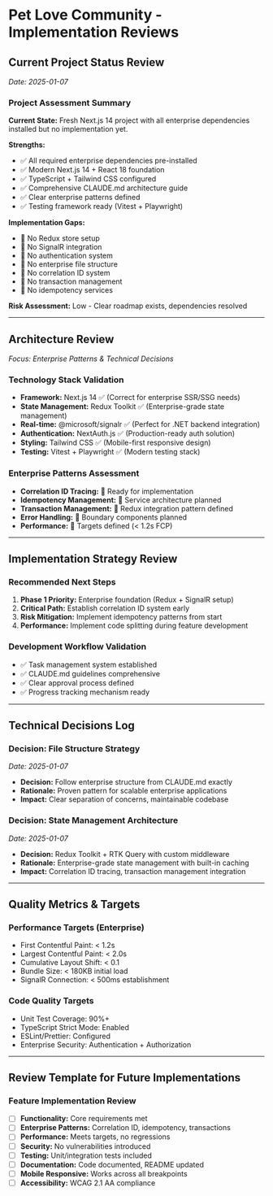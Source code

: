 # Pet Love Community - Implementation Reviews

## Current Project Status Review
*Date: 2025-01-07*

### **Project Assessment Summary**
**Current State:** Fresh Next.js 14 project with all enterprise dependencies installed but no implementation yet.

**Strengths:**
- ✅ All required enterprise dependencies pre-installed
- ✅ Modern Next.js 14 + React 18 foundation  
- ✅ TypeScript + Tailwind CSS configured
- ✅ Comprehensive CLAUDE.md architecture guide
- ✅ Clear enterprise patterns defined
- ✅ Testing framework ready (Vitest + Playwright)

**Implementation Gaps:**
- 🔄 No Redux store setup
- 🔄 No SignalR integration
- 🔄 No authentication system
- 🔄 No enterprise file structure
- 🔄 No correlation ID system
- 🔄 No transaction management
- 🔄 No idempotency services

**Risk Assessment:** Low - Clear roadmap exists, dependencies resolved

---

## Architecture Review
*Focus: Enterprise Patterns & Technical Decisions*

### **Technology Stack Validation**
- **Framework:** Next.js 14 ✅ (Correct for enterprise SSR/SSG needs)
- **State Management:** Redux Toolkit ✅ (Enterprise-grade state management) 
- **Real-time:** @microsoft/signalr ✅ (Perfect for .NET backend integration)
- **Authentication:** NextAuth.js ✅ (Production-ready auth solution)
- **Styling:** Tailwind CSS ✅ (Mobile-first responsive design)
- **Testing:** Vitest + Playwright ✅ (Modern testing stack)

### **Enterprise Patterns Assessment**
- **Correlation ID Tracing:** 🔄 Ready for implementation
- **Idempotency Management:** 🔄 Service architecture planned
- **Transaction Management:** 🔄 Redux integration pattern defined
- **Error Handling:** 🔄 Boundary components planned
- **Performance:** 🔄 Targets defined (< 1.2s FCP)

---

## Implementation Strategy Review

### **Recommended Next Steps**
1. **Phase 1 Priority:** Enterprise foundation (Redux + SignalR setup)
2. **Critical Path:** Establish correlation ID system early
3. **Risk Mitigation:** Implement idempotency patterns from start
4. **Performance:** Implement code splitting during feature development

### **Development Workflow Validation**
- ✅ Task management system established
- ✅ CLAUDE.md guidelines comprehensive  
- ✅ Clear approval process defined
- ✅ Progress tracking mechanism ready

---

## Technical Decisions Log

### **Decision: File Structure Strategy**
*Date: 2025-01-07*
- **Decision:** Follow enterprise structure from CLAUDE.md exactly
- **Rationale:** Proven pattern for scalable enterprise applications
- **Impact:** Clear separation of concerns, maintainable codebase

### **Decision: State Management Architecture**  
*Date: 2025-01-07*
- **Decision:** Redux Toolkit + RTK Query with custom middleware
- **Rationale:** Enterprise-grade state management with built-in caching
- **Impact:** Correlation ID tracing, transaction management integration

---

## Quality Metrics & Targets

### **Performance Targets (Enterprise)**
- First Contentful Paint: < 1.2s
- Largest Contentful Paint: < 2.0s
- Cumulative Layout Shift: < 0.1  
- Bundle Size: < 180KB initial load
- SignalR Connection: < 500ms establishment

### **Code Quality Targets**
- Unit Test Coverage: 90%+
- TypeScript Strict Mode: Enabled
- ESLint/Prettier: Configured
- Enterprise Security: Authentication + Authorization

---

## Review Template for Future Implementations

### **Feature Implementation Review**
- [ ] **Functionality:** Core requirements met
- [ ] **Enterprise Patterns:** Correlation ID, idempotency, transactions
- [ ] **Performance:** Meets targets, no regressions  
- [ ] **Security:** No vulnerabilities introduced
- [ ] **Testing:** Unit/integration tests included
- [ ] **Documentation:** Code documented, README updated
- [ ] **Mobile Responsive:** Works across all breakpoints
- [ ] **Accessibility:** WCAG 2.1 AA compliance
